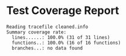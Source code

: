 # Test Coverage Report

```
Reading tracefile cleaned.info
Summary coverage rate:
  lines......: 100.0% (31 of 31 lines)
  functions..: 100.0% (16 of 16 functions)
  branches...: no data found

```